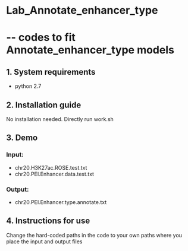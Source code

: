 # Lab_Annotate_enhancer_type
# -- codes to fit Annotate_enhancer_type models

## 1. System requirements

- python 2.7

## 2. Installation guide

No installation needed. Directly run work.sh

## 3. Demo

### Input:
- chr20.H3K27ac.ROSE.test.txt
- chr20.PEI.Enhancer.data.test.txt

### Output:
- chr20.PEI.Enhancer.type.annotate.txt

## 4. Instructions for use

Change the hard-coded paths in the code to your own paths where you place the input and output files
